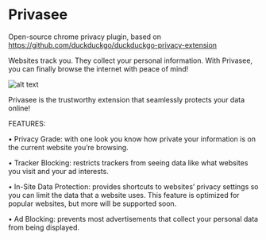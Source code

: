 # Privasee
Open-source chrome privacy plugin, based on https://github.com/duckduckgo/duckduckgo-privacy-extension


Websites track you. They collect your personal information.
With Privasee, you can finally browse the internet with peace of mind!

![alt text](https://static1.squarespace.com/static/5b57330296e76f13e590f0a5/5b58f690575d1f07aaf0f2d1/5bd9405e575d1f8cef76c253/1540964450564/Screen+Shot+2018-10-30+at+10.38.09+PM.png?format=2500w "")

Privasee is the trustworthy extension that seamlessly protects your data online!

FEATURES: 

• Privacy Grade:  with one look you know how private your information is on the current website you’re browsing. 

• Tracker Blocking:  restricts trackers from seeing data like what websites you visit and your ad interests. 

• In-Site Data Protection:  provides shortcuts to websites’ privacy settings so you can limit the data that a website uses. This feature is optimized for popular websites, but more will be supported soon. 

• Ad Blocking:  prevents most advertisements that collect your personal data from being displayed.
